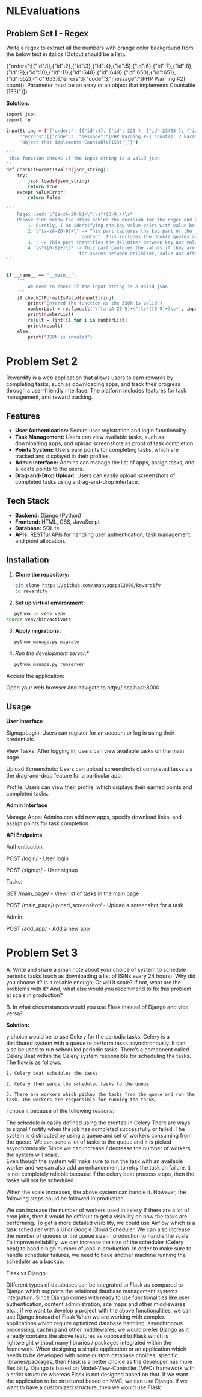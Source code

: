 
# NLEvaluations

## Problem Set I - Regex

Write a regex to extract all the numbers with orange color background from the below text in italics (Output should be a list).

{"orders":[{"id":1},{"id":2},{"id":3},{"id":4},{"id":5},{"id":6},{"id":7},{"id":8},{"id":9},{"id":10},{"id":11},{"id":648},{"id":649},{"id":650},{"id":651},{"id":652},{"id":653}],"errors":[{"code":3,"message":"[PHP Warning #2] count(): Parameter must be an array or an object that implements Countable (153)"}]}

**Solution:**
```bash
import json
import re

inputString = ('{"orders": [{"id":1}, {"id": 220 }, {"id":23453 }, {"id": 43}, {"id":521}], '
     '"errors":[{"code":3, "message":"[PHP Warning #2] count(): 2 Parameter must be an array or an'
     'object that implements Countable(153)"}]}')

'''
 this function checks if the input string is a valid json
'''
def checkIfFormatIsValid(json_string):
    try:
        json.loads(json_string)
        return True
    except ValueError:
        return False

'''
    Regex used: \"[a-zA-Z0-9]+\":\s*([0-9]+)\s*
    Please find below the steps behind the decision for the regex and the breakdown of the regex
        1. Firstly, I am identifying the key-value pairs with value being only numbers
        2. \"[a-zA-Z0-9]+\" -> This part captures the key part of the json with alphanumeric
                            content. This includes the double quotes as well as it identifies the key
        3. : -> This part identifies the delimiter between key and value
        4. \s*([0-9]+)\s* -> This part captures the values if they are numbers. It also accounts 
                           for spaces between delimiter, value and after value
'''


if __name__ == "__main__":
    '''
        We need to check if the input string is a valid json
    '''
    if checkIfFormatIsValid(inputString):
        print("Entered the function as the JSON is valid")
        numberList = re.findall('\"[a-zA-Z0-9]+\":\s*([0-9]+)\s*', inputString)
        print(numberList)
        result = [int(i) for i in numberList]
        print(result)
    else:
        print("JSON is invalid")
```
# Problem Set 2

Rewardify is a web application that allows users to earn rewards by completing tasks, such as downloading apps, and track their progress through a user-friendly interface. The platform includes features for task management, and reward tracking.


## Features

- **User Authentication:** Secure user registration and login functionality.
- **Task Management:** Users can view available tasks, such as downloading apps, and upload screenshots as proof of task completion.
- **Points System:** Users earn points for completing tasks, which are tracked and displayed in their profiles.
- **Admin Interface:** Admins can manage the list of apps, assign tasks, and allocate points to the users.
- **Drag-and-Drop Upload:** Users can easily upload screenshots of completed tasks using a drag-and-drop interface.

## Tech Stack

- **Backend:** Django (Python)
- **Frontend:** HTML, CSS, JavaScript 
- **Database:** SQLite
- **APIs:** RESTful APIs for handling user authentication, task management, and point allocation.

## Installation

1. **Clone the repository:**

   ```bash
   git clone https://github.com/ananyagopal2000/Rewardify
   cd rewardify
   ```
   
2. **Set up virtual environment:**
```bash
   python -m venv venv
source venv/bin/activate
```
3. **Apply migrations:**
```bash
   python manage.py migrate
```
4. *Run the development server:**
```bash
   python manage.py runserver
```
Access the application:

Open your web browser and navigate to http://localhost:8000

## Usage

**User Interface**

Signup/Login: Users can register for an account or log in using their credentials.

View Tasks: After logging in, users can view available tasks on the main page

Upload Screenshots: Users can upload screenshots of completed tasks via the drag-and-drop feature for a particular app.

Profile: Users can view their profile, which displays their earned points and completed tasks.

**Admin Interface**

Manage Apps: Admins can add new apps, specify download links, and assign points for task completion.

**API Endpoints**

Authentication:

POST /login/ - User login

POST /signup/ - User signup

Tasks:

GET /main_page/ - View list of tasks in the main page

POST /main_page/upload_screenshot/ - Upload a screenshot for a task

Admin:

POST /add_app/ - Add a new app

# Problem Set 3

A. Write and share a small note about your choice of system to schedule periodic tasks (such as downloading a list of ISINs every 24 hours). Why did you choose it? Is it reliable enough; Or will it scale? If not, what are the problems with it? And, what else would you recommend to fix this problem at scale in production?

B. In what circumstances would you use Flask instead of Django and vice versa? 

**Solution:**

y choice would be to use Celery for the periodic tasks. Celery is a distributed system with a queue to perform tasks asynchronously. It can also be used to run scheduled periodic tasks. There’s a component called Celery Beat within the Celery system responsible for scheduling the tasks. The flow is as follows:

    1. Celery beat schedules the tasks

	2. Celery then sends the scheduled tasks to the queue

	3. There are workers which pickup the tasks from the queue and run the task. The workers are responsible for running the tasks.

I chose it because of the following reasons:

The schedule is easily defined using the crontab in Celery
There are ways to signal / notify when the job has completed successfully or failed.
The system is distributed by using a queue and set of workers consuming from the queue. We can send a lot of tasks to the queue and it is picked asynchronously. Since we can increase / decrease the number of workers, the system will scale.  
Even though the system will make sure to run the task with an available worker and we can also add an enhancement to retry the task on failure, it is not completely reliable because if the celery beat process stops, then the tasks will not be scheduled. 


When the scale increases, the above system can handle it. However, the following steps could be followed in production.


We can increase the number of workers used in celery
If there are a lot of cron jobs, then it would be difficult to get a visibility on how the tasks are performing. To get a more detailed visibility, we could use Airflow which is a task scheduler with a UI or Google Cloud Scheduler.
We can also increase the number of queues or the queue size in production to handle the scale.
To improve reliability, we can increase the size of the scheduler (Celery beat) to handle high number of jobs in production. In order to make sure to handle scheduler failures, we need to have another machine running the scheduler as a backup.

Flask vs Django:

Different types of databases can be integrated to Flask as compared to Django which supports the relational database management systems integration.
Since Django comes with ready to use functionalities like user authentication, content administration, site maps and other middlewares etc. , if we want to develop a project with the above functionalities, we can use Django instead of Flask
When we are working with complex applications which require optimized database handling, asynchronous processing, caching and other middlewares, we would prefer Django as it already contains the above features as opposed to Flask which is lightweight without many libraries / packages integrated within the framework.
When designing a simple application or an application which needs to be developed with some custom database choices, specific libraries/packages, then Flask is a better choice as the developer has more flexibility.
Django is based on Model-View-Controller (MVC) framework with a strict structure whereas Flask is not designed based on that. If we want the application to be structured based on MVC, we can use Django. If we want to have a customized structure, then we would use Flask







